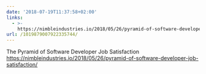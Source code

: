 ```yaml
---
date: '2018-07-19T11:37:58+02:00'
links:
  - >-
    https://nimbleindustries.io/2018/05/26/pyramid-of-software-developer-job-satisfaction/
url: /1019879007922335744/
---
```

The Pyramid of Software Developer Job Satisfaction https://nimbleindustries.io/2018/05/26/pyramid-of-software-developer-job-satisfaction/
